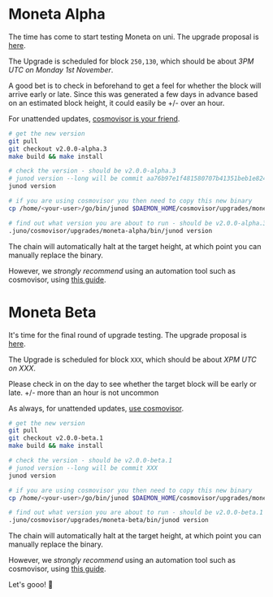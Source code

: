 # Moneta Alpha

The time has come to start testing Moneta on uni. The upgrade proposal is [here](https://uni.junoscan.com/proposals/1).

The Upgrade is scheduled for block `250,130`, which should be about _3PM UTC on Monday 1st November_.

A good bet is to check in beforehand to get a feel for whether the block will arrive early or late. Since this was generated a few days in advance based on an estimated block height, it could easily be +/- over an hour.

For unattended updates, [cosmovisor is your friend](https://docs.junochain.com/validators/setting-up-cosmovisor).

```bash
# get the new version
git pull
git checkout v2.0.0-alpha.3
make build && make install

# check the version - should be v2.0.0-alpha.3
# junod version --long will be commit aa76b97e1f481580707b41351beb1e82449669fb
junod version

# if you are using cosmovisor you then need to copy this new binary
cp /home/<your-user>/go/bin/junod $DAEMON_HOME/cosmovisor/upgrades/moneta-alpha/bin

# find out what version you are about to run - should be v2.0.0-alpha.3
.juno/cosmovisor/upgrades/moneta-alpha/bin/junod version
```

The chain will automatically halt at the target height, at which point you can manually replace the binary.

However, we _strongly recommend_ using an automation tool such as cosmovisor, using [this guide](https://docs.junochain.com/validators/setting-up-cosmovisor).

# Moneta Beta

It's time for the final round of upgrade testing. The upgrade proposal is [here](https://uni.junoscan.com/proposals/3).

The Upgrade is scheduled for block `XXX`, which should be about _XPM UTC on XXX_.

Please check in on the day to see whether the target block will be early or late. +/- more than an hour is not uncommon

As always, for unattended updates, [use cosmovisor](https://docs.junochain.com/validators/setting-up-cosmovisor).

```bash
# get the new version
git pull
git checkout v2.0.0-beta.1
make build && make install

# check the version - should be v2.0.0-beta.1
# junod version --long will be commit XXX
junod version

# if you are using cosmovisor you then need to copy this new binary
cp /home/<your-user>/go/bin/junod $DAEMON_HOME/cosmovisor/upgrades/moneta-beta/bin

# find out what version you are about to run - should be v2.0.0-beta.1
.juno/cosmovisor/upgrades/moneta-beta/bin/junod version
```

The chain will automatically halt at the target height, at which point you can manually replace the binary.

However, we _strongly recommend_ using an automation tool such as cosmovisor, using [this guide](https://docs.junochain.com/validators/setting-up-cosmovisor).

Let's gooo! 🚀

